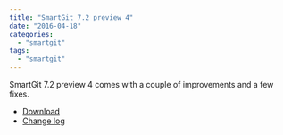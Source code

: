 ```yaml
---
title: "SmartGit 7.2 preview 4"
date: "2016-04-18"
categories: 
  - "smartgit"
tags: 
  - "smartgit"
---
```


SmartGit 7.2 preview 4 comes with a couple of improvements and a few fixes.

- [Download](http://www.syntevo.com/smartgit/early-access)
- [Change log](http://www.syntevo.com/smartgit/changelog-eap.txt)
